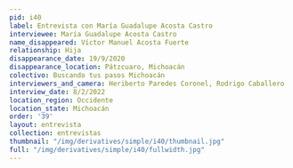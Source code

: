 ```yaml
---
pid: i40
label: Entrevista con María Guadalupe Acosta Castro
interviewee: María Guadalupe Acosta Castro
name_disappeared: Víctor Manuel Acosta Fuerte
relationship: Hija
disappearance_date: 19/9/2020
disappearance_location: Pátzcuaro, Michoacán
colectivo: Buscando tus pasos Michoacán
interviewers_and_camera: Heriberto Paredes Coronel, Rodrigo Caballero
interview_date: 8/2/2022
location_region: Occidente
location_state: Michoacán
order: '39'
layout: entrevista
collection: entrevistas
thumbnail: "/img/derivatives/simple/i40/thumbnail.jpg"
full: "/img/derivatives/simple/i40/fullwidth.jpg"
---
```

